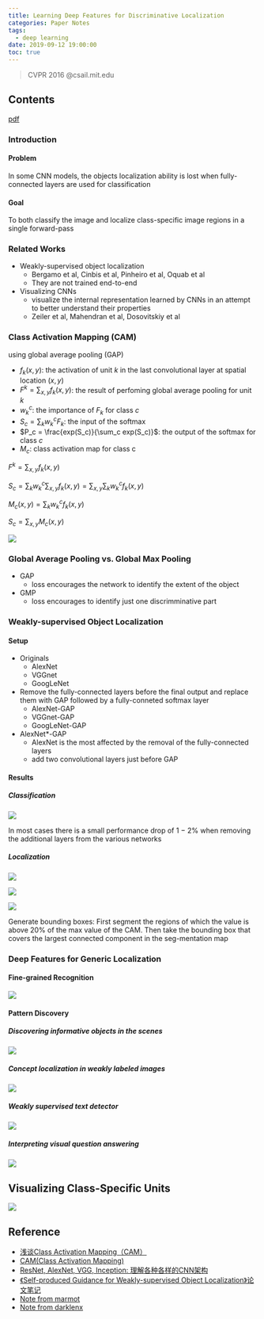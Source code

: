 ```yaml
---
title: Learning Deep Features for Discriminative Localization
categories: Paper Notes
tags:
  - deep learning
date: 2019-09-12 19:00:00
toc: true
---
```


> CVPR 2016
> @csail.mit.edu

## Contents

[pdf](http://cnnlocalization.csail.mit.edu/Zhou_Learning_Deep_Features_CVPR_2016_paper.pdf)

### Introduction

#### Problem

In some CNN models, the objects localization ability is lost when fully-connected layers are used for classification

#### Goal

To both classify the image and localize class-specific image regions in a single forward-pass

<!-- more -->

### Related Works

- Weakly-supervised object localization
    - Bergamo et al, Cinbis et al, Pinheiro et al, Oquab et al
    - They are not trained end-to-end
- Visualizing CNNs
    - visualize the internal representation learned by CNNs in an attempt to better understand their properties
    - Zeiler et al, Mahendran et al, Dosovitskiy et al

### Class Activation Mapping (CAM)

using global average pooling (GAP)

- $f_k(x, y)$: the activation of unit $k$ in the last convolutional layer at spatial location $(x, y)$
- $F^k = \sum_{x, y}f_k(x, y)$: the result of perfoming global average pooling for unit $k$
- $w_k^c$: the importance of $F_k$ for class $c$
- $S_c = \sum_kw_k^cF_k$: the input of the softmax
- $P_c = \frac{exp(S_c)}{\sum_c exp(S_c)}$: the output of the softmax for class $c$
- $M_c$: class activation map for class c

$F^k = \sum_{x, y}f_k(x, y)$

$S_c = \sum_k w_k^c \sum_{x,y} f_k(x, y) = \sum_{x,y}\sum_k w_k^cf_k(x,y)$

$M_c(x,y) = \sum_kw_k^cf_k(x,y)$

$S_c = \sum_{x,y} M_c(x,y)$

![](https://i.imgur.com/a8NzB3s.png)

### Global Average Pooling vs. Global Max Pooling

- GAP
    - loss encourages the network to identify the extent of the object
- GMP
    - loss encourages to identify just one discrimminative part

### Weakly-supervised Object Localization

#### Setup

- Originals
    - AlexNet
    - VGGnet
    - GoogLeNet
- Remove the fully-connected layers before the final output and replace them with GAP followed by a fully-conneted softmax layer
    - AlexNet-GAP
    - VGGnet-GAP
    - GoogLeNet-GAP
- AlexNet\*-GAP
    - AlexNet is the most affected by the removal of the fully-connected layers
    - add two convolutional layers just before GAP

#### Results

##### Classification

![](https://i.imgur.com/FF7Mq0Z.png)

In most cases there is a small performance drop of 1 − 2% when removing the additional layers from the various networks

##### Localization

![](https://i.imgur.com/vrf0K6N.png)

![](https://i.imgur.com/MCWz7zE.png)

![](https://i.imgur.com/4OAQC6E.png)

Generate bounding boxes: First segment the regions of which the value is above 20% of the max value of the CAM. Then take the bounding box that covers the largest connected component in the seg-mentation map

### Deep Features for Generic Localization

#### Fine-grained Recognition

![](https://i.imgur.com/vL1HVc7.png)

#### Pattern Discovery

##### Discovering informative objects in the scenes

![](https://i.imgur.com/3x0Ylm0.png)

##### Concept localization in weakly labeled images

![](https://i.imgur.com/uli2PRh.png)

##### Weakly supervised text detector

![](https://i.imgur.com/r4SPtRf.png)

##### Interpreting visual question answering

![](https://i.imgur.com/b4u54aR.png)

## Visualizing Class-Specific Units

![](https://i.imgur.com/IeQcQLy.png)


## Reference

- [浅谈Class Activation Mapping（CAM）](https://zhuanlan.zhihu.com/p/51631163)
- [CAM(Class Activation Mapping)](https://blog.csdn.net/qq_21097885/article/details/90039462)
- [ResNet, AlexNet, VGG, Inception: 理解各种各样的CNN架构](https://zhuanlan.zhihu.com/p/32116277)
- [《Self-produced Guidance for Weakly-supervised Object Localization》论文笔记](https://zhuanlan.zhihu.com/p/41508276)
- [Note from marmot](https://hackmd.io/@marmot0814/rJ3YkmSLr)
- [Note from darklenx](https://hackmd.io/qz5xCiQYTJyiCogr2oCKLA)
